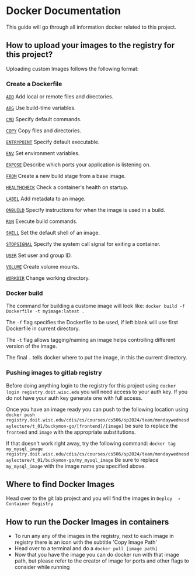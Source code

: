 # Docker Documentation
This guide will go through all information docker related to this project.
## How to upload your images to the registry for this project?
Uploading custom Images follows the following format:
### Create a Dockerfile

[`ADD`](https://docs.docker.com/reference/dockerfile/#add)   Add local or 
remote files and directories.

[`ARG`](https://docs.docker.com/reference/dockerfile/#arg) Use build-time 
variables.

[`CMD`](https://docs.docker.com/reference/dockerfile/#cmd) Specify default 
commands.

[`COPY`](https://docs.docker.com/reference/dockerfile/#copy) Copy files 
and directories.

[`ENTRYPOINT`](https://docs.docker.com/reference/dockerfile/#entrypoint) 
Specify default executable.

[`ENV`](https://docs.docker.com/reference/dockerfile/#env) Set environment 
variables.

[`EXPOSE`](https://docs.docker.com/reference/dockerfile/#expose) Describe 
which ports your application is listening on.

[`FROM`](https://docs.docker.com/reference/dockerfile/#from) Create a new 
build stage from a base image.

[`HEALTHCHECK`](https://docs.docker.com/reference/dockerfile/#healthcheck) 
Check a container's health on startup.

[`LABEL`](https://docs.docker.com/reference/dockerfile/#label) Add 
metadata to an image.

[`ONBUILD`](https://docs.docker.com/reference/dockerfile/#onbuild) Specify 
instructions for when the image is used in a build.

[`RUN`](https://docs.docker.com/reference/dockerfile/#run) Execute build 
commands.

[`SHELL`](https://docs.docker.com/reference/dockerfile/#shell) Set the 
default shell of an image.

[`STOPSIGNAL`](https://docs.docker.com/reference/dockerfile/#stopsignal) 
Specify the system call signal for exiting a container.

[`USER`](https://docs.docker.com/reference/dockerfile/#user) Set user and 
group ID.

[`VOLUME`](https://docs.docker.com/reference/dockerfile/#volume) Create 
volume mounts.

[`WORKDIR`](https://docs.docker.com/reference/dockerfile/#workdir) Change 
working directory.

### Docker build
 The command for building a custome image will look like: `docker build -f 
Dockerfile -t myimage:latest .`

The `-f` flag specifies the Dockerfile to be used, if left blank will use 
first Dockerfile in current directory.

The `-t` flag allows tagging/naming an image helps controlling different 
version of the image.

The final `.` tells docker where to put the image, in this the current 
directory.

### Pushing images to gitlab registry
Before doing anything login to the registry for this project using `docker 
login registry.doit.wisc.edu` you will need access to your auth key. If 
you do not have your auth key generate one with full access.

Once you have an image ready you can push to the following location using 
`docker push 
registry.doit.wisc.edu/cdis/cs/courses/cs506/sp2024/team/mondaywednesdaylecture/t_01/buckymon-go/[frontend]/[image]` 
be sure to replace the `frontend` and `image` with the appropriate 
substitutions.

If that doesn't work right away, try the following command:
`docker tag my_mysql_image registry.doit.wisc.edu/cdis/cs/courses/cs506/sp2024/team/mondaywednesdaylecture/t_01/buckymon-go/my_mysql_image`
Be sure to replace `my_mysql_image` with the image name you specified above.

## Where to find Docker Images
Head over to the git lab project and you will find the images in `Deploy 
→ Container Registry`

## How to run the Docker Images in containers
* To run any any of the images in the registry, next to each image in registry there is an icon with the subtitle 'Copy Image Path'
* Head over to a terminal and do a `docker pull [image path]`
* Now that you have the image you can do docker run with that image path, but please refer to the creator of image for ports and other flags to consider while running 
